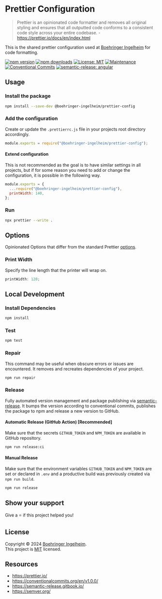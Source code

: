 # Prettier Configuration

> Prettier is an opinionated code formatter and removes all original styling and ensures that all outputted code conforms to a consistent code style across your entire codebase. - https://prettier.io/docs/en/index.html

This is the shared prettier configuration used at [Boehringer Ingelheim](https://github.com/orgs/Boehringer-Ingelheim) for code formatting.

[![npm version](https://img.shields.io/npm/v/@boehringer-ingelheim/prettier-config?style=for-the-badge)](https://www.npmjs.com/package/@boehringer-ingelheim/prettier-config)
[![npm downloads](https://img.shields.io/npm/dm/@boehringer-ingelheim/prettier-config?style=for-the-badge)](https://www.npmjs.com/package/@boehringer-ingelheim/prettier-config)
[![License: MIT](https://img.shields.io/badge/License-MIT-green.svg?style=for-the-badge)](https://github.com/boehringer-ingelheim/prettier-config/blob/master/LICENSE)
[![Maintenance](https://img.shields.io/badge/Maintained%3F-yes-green.svg?style=for-the-badge)](https://github.com/boehringer-ingelheim/prettier-config/graphs/commit-activity)
[![Conventional Commits](https://img.shields.io/badge/Conventional%20Commits-1.0.0-green.svg?logo=conventional-commits&style=for-the-badge)](https://conventionalcommits.org)
[![semantic-release: angular](https://img.shields.io/badge/semantic--release-angular-494949?logo=semantic-release&style=for-the-badge)](https://github.com/semantic-release/semantic-release)

## Usage

### Install the package

```sh
npm install --save-dev @boehringer-ingelheim/prettier-config
```

### Add the configuration

Create or update the `.prettierrc.js` file in your projects root directory accordingly.

```js
module.exports = require("@boehringer-ingelheim/prettier-config");
```

#### Extend configuration

This is not recommended as the goal is to have similar settings in all projects, but if for some reason you need to add or change the configuration, it is possible in the following way.

```js
module.exports = {
  ...require("@boehringer-ingelheim/prettier-config"),
  printWidth: 140,
};
```

### Run

```sh
npx prettier --write .
```

## Options

Opinionated Options that differ from the standard Prettier [options](https://prettier.io/docs/en/options.html).

### Print Width

Specify the line length that the printer will wrap on.

```js
printWidth: 120;
```

## Local Development

### Install Dependencies

```sh
npm install
```

### Test

```sh
npm test
```

### Repair

This command may be useful when obscure errors or issues are encountered. It removes and recreates dependencies of your project.

```sh
npm run repair
```

### Release

Fully automated version management and package publishing via [semantic-release](https://github.com/semantic-release). It bumps the version according to conventional commits, publishes the package to npm and release a new version to GitHub.

#### Automatic Release (GitHub Action) [Recommended]

Make sure that the secrets `GITHUB_TOKEN` and `NPM_TOKEN` are available in GitHub repository.

```sh
npm run release:ci
```

#### Manual Release

Make sure that the environment variables `GITHUB_TOKEN` and `NPM_TOKEN` are set or declared in `.env` and a productive build was previously created via `npm run build`.

```sh
npm run release
```

## Show your support

Give a ⭐️ if this project helped you!

## License

Copyright © 2024 [Boehringer Ingelheim](https://github.com/boehringer-ingelheim).<br />
This project is [MIT](https://github.com/boehringer-ingelheim/prettier-config/blob/master/LICENSE) licensed.

## Resources

- https://prettier.io/
- https://conventionalcommits.org/en/v1.0.0/
- https://semantic-release.gitbook.io/
- https://semver.org/
